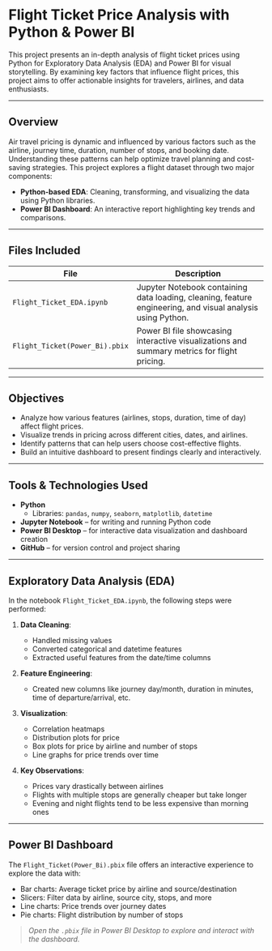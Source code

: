#  Flight Ticket Price Analysis with Python & Power BI

This project presents an in-depth analysis of flight ticket prices using Python for Exploratory Data Analysis (EDA) and Power BI for visual storytelling. By examining key factors that influence flight prices, this project aims to offer actionable insights for travelers, airlines, and data enthusiasts.

---

##  Overview

Air travel pricing is dynamic and influenced by various factors such as the airline, journey time, duration, number of stops, and booking date. Understanding these patterns can help optimize travel planning and cost-saving strategies. This project explores a flight dataset through two major components:

- **Python-based EDA**: Cleaning, transforming, and visualizing the data using Python libraries.
- **Power BI Dashboard**: An interactive report highlighting key trends and comparisons.

---

##  Files Included

| File | Description |
|------|-------------|
| `Flight_Ticket_EDA.ipynb` | Jupyter Notebook containing data loading, cleaning, feature engineering, and visual analysis using Python. |
| `Flight_Ticket(Power_Bi).pbix` | Power BI file showcasing interactive visualizations and summary metrics for flight pricing. |

---

##  Objectives

- Analyze how various features (airlines, stops, duration, time of day) affect flight prices.
- Visualize trends in pricing across different cities, dates, and airlines.
- Identify patterns that can help users choose cost-effective flights.
- Build an intuitive dashboard to present findings clearly and interactively.

---

## Tools & Technologies Used

- **Python**
  - Libraries: `pandas`, `numpy`, `seaborn`, `matplotlib`, `datetime`
- **Jupyter Notebook** – for writing and running Python code
- **Power BI Desktop** – for interactive data visualization and dashboard creation
- **GitHub** – for version control and project sharing

---

##  Exploratory Data Analysis (EDA)

In the notebook `Flight_Ticket_EDA.ipynb`, the following steps were performed:

1. **Data Cleaning**:
   - Handled missing values
   - Converted categorical and datetime features
   - Extracted useful features from the date/time columns

2. **Feature Engineering**:
   - Created new columns like journey day/month, duration in minutes, time of departure/arrival, etc.

3. **Visualization**:
   - Correlation heatmaps
   - Distribution plots for price
   - Box plots for price by airline and number of stops
   - Line graphs for price trends over time

4. **Key Observations**:
   - Prices vary drastically between airlines
   - Flights with multiple stops are generally cheaper but take longer
   - Evening and night flights tend to be less expensive than morning ones

---

##  Power BI Dashboard

The `Flight_Ticket(Power_Bi).pbix` file offers an interactive experience to explore the data with:

- Bar charts: Average ticket price by airline and source/destination
- Slicers: Filter data by airline, source city, stops, and more
- Line charts: Price trends over journey dates
- Pie charts: Flight distribution by number of stops

>  *Open the `.pbix` file in Power BI Desktop to explore and interact with the dashboard.*





